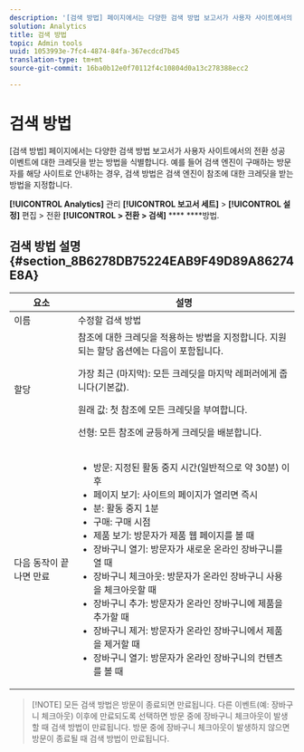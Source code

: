 ```yaml
---
description: '[검색 방법] 페이지에서는 다양한 검색 방법 보고서가 사용자 사이트에서의 전환 성공 이벤트에 대한 크레딧을 받는 방법을 식별합니다. 예를 들어 검색 엔진이 구매하는 방문자를 해당 사이트로 안내하는 경우, 검색 방법은 검색 엔진이 참조에 대한 크레딧을 받는 방법을 지정합니다.'
solution: Analytics
title: 검색 방법
topic: Admin tools
uuid: 1053993e-7fc4-4874-84fa-367ecdcd7b45
translation-type: tm+mt
source-git-commit: 16ba0b12e0f70112f4c10804d0a13c278388ecc2

---
```



# 검색 방법

[검색 방법] 페이지에서는 다양한 검색 방법 보고서가 사용자 사이트에서의 전환 성공 이벤트에 대한 크레딧을 받는 방법을 식별합니다. 예를 들어 검색 엔진이 구매하는 방문자를 해당 사이트로 안내하는 경우, 검색 방법은 검색 엔진이 참조에 대한 크레딧을 받는 방법을 지정합니다.

**[!UICONTROL Analytics]** 관리 **[!UICONTROL 보고서 세트]** &gt; **[!UICONTROL 설정]** 편집 &gt; 전환 **[!UICONTROL &gt; 전환 &gt; 검색]** **** ****&#x200B;방법.

## 검색 방법 설명 {#section_8B6278DB75224EAB9F49D89A86274E8A}

<table id="table_8ABC1C9BD63F419082E4C4C69E401526"> 
 <thead> 
  <tr> 
   <th colname="col1" class="entry"> 요소 </th> 
   <th colname="col2" class="entry"> 설명 </th> 
  </tr> 
 </thead>
 <tbody> 
  <tr> 
   <td colname="col1">  이름  </td> 
   <td colname="col2"> 수정할 검색 방법 </td> 
  </tr> 
  <tr> 
   <td colname="col1"> 할당 </td> 
   <td colname="col2"> 참조에 대한 크레딧을 적용하는 방법을 지정합니다. 지원되는 할당 옵션에는 다음이 포함됩니다. <p> <span class="uicontrol"> 가장 최근 (마지막):</span> 모든 크레딧을 마지막 레퍼러에게 줍니다(기본값). </p> <p> <span class="uicontrol"> 원래 값:</span> 첫 참조에 모든 크레딧을 부여합니다. </p> <p> <span class="uicontrol"> 선형:</span> 모든 참조에 균등하게 크레딧을 배분합니다. </p> </td> 
  </tr> 
  <tr> 
   <td colname="col1"> 다음 동작이 끝나면 만료 </td> 
   <td colname="col2"> 
    <ul id="ul_95EB224CAD164E9997B148E08AFA5F9B"> 
     <li id="li_C240460C21E14AA498D2EA62B9354710"> <span class="uicontrol">방문:</span> 지정된 활동 중지 시간(일반적으로 약 30분) 이후 </li> 
     <li id="li_A3AE5438919E44B68DF99BEEA60C44EE"> <span class="uicontrol">페이지 보기:</span> 사이트의 페이지가 열리면 즉시 </li> 
     <li id="li_D5E20FEF313E4C5B99E7097CA175761A"> <span class="uicontrol">분:</span> 활동 중지 1분 </li> 
     <li id="li_7315AA3EDDBB47A2BEA3C173881378A1"> <span class="uicontrol">구매:</span> 구매 시점 </li> 
     <li id="li_C0CF07581654472C9C9EC944E6F18164"> <span class="uicontrol">제품 보기:</span> 방문자가 제품 웹 페이지를 볼 때 </li> 
     <li id="li_A1B04065150B407491D2EC78EC0DBDF5"> <span class="uicontrol">장바구니 열기:</span> 방문자가 새로운 온라인 장바구니를 열 때 </li> 
     <li id="li_2AA50C6B9CB14500B67909CDF2AA700C"> <span class="uicontrol">장바구니 체크아웃:</span> 방문자가 온라인 장바구니 사용을 체크아웃할 때 </li> 
     <li id="li_F58CE6FB8DCE4BE4927FFCB35A6D8E31"> <span class="uicontrol">장바구니 추가:</span> 방문자가 온라인 장바구니에 제품을 추가할 때 </li> 
     <li id="li_AD7C846F46604FC48E0919ACB7515E14"> <span class="uicontrol">장바구니 제거:</span> 방문자가 온라인 장바구니에서 제품을 제거할 때 </li> 
     <li id="li_EB66E0563F564C9F985BE922DABD0A56"> <span class="uicontrol">장바구니 열기:</span> 방문자가 온라인 장바구니의 컨텐츠를 볼 때 </li> 
    </ul> </td> 
  </tr> 
 </tbody> 
</table>

> [!NOTE] 모든 검색 방법은 방문이 종료되면 만료됩니다. 다른 이벤트(예: 장바구니 체크아웃) 이후에 만료되도록 선택하면 방문 중에 장바구니 체크아웃이 발생할 때 검색 방법이 만료됩니다. 방문 중에 장바구니 체크아웃이 발생하지 않으면 방문이 종료될 때 검색 방법이 만료됩니다.

